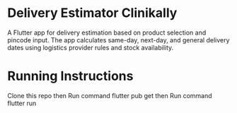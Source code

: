 # Delivery Estimator Clinikally

A Flutter app for delivery estimation based on product selection and pincode input. The app calculates same-day, next-day, and general delivery dates using logistics provider rules and stock availability.

# Running Instructions
Clone this repo then
Run command flutter pub get then 
Run command flutter run

